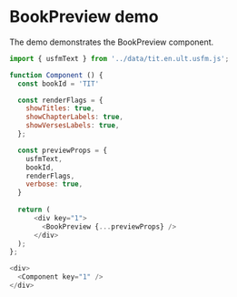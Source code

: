 # BookPreview demo

The demo demonstrates the BookPreview component.

```js
import { usfmText } from '../data/tit.en.ult.usfm.js';

function Component () {
  const bookId = 'TIT'

  const renderFlags = {
    showTitles: true,
    showChapterLabels: true,
    showVersesLabels: true,
  };

  const previewProps = {
    usfmText,
    bookId,
    renderFlags,
    verbose: true,
  }
  
  return (
      <div key="1">
        <BookPreview {...previewProps} />
      </div>
  );
};  

<div>
  <Component key="1" />
</div>

```
